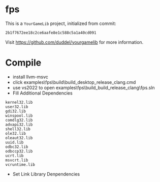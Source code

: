 # fps

This is a `YourGameLib` project, initialized from commit:

    2b1f7672ee18c2ce6aafe8e1c588c5a1a40cd091

Visit <https://github.com/duddel/yourgamelib> for more information.

# Compile
- install llvm-msvc
- click examples\fps\build\build_desktop_release_clang.cmd
- use vs2022 to open examples\fps\build\_build_release_clang\fps.sln
- Fill Additional Dependencies
```
kernel32.lib
user32.lib
gdi32.lib
winspool.lib
comdlg32.lib
advapi32.lib
shell32.lib
ole32.lib
oleaut32.lib
uuid.lib
odbc32.lib
odbccp32.lib
ucrt.lib
msvcrt.lib
vcruntime.lib
```
- Set Link Library Denpendencies

